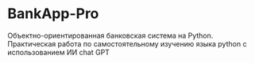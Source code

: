 # BankApp-Pro
Объектно-ориентированная банковская система на Python. Практическая работа по самостоятельному изучению языка python с использованием ИИ chat GPT

